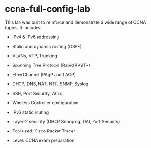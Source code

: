 # ccna-full-config-lab
This lab was built to reinforce and demonstrate a wide range of CCNA topics. It includes:
- IPv4 & IPv6 addressing
- Static and dynamic routing (OSPF)
- VLANs, VTP, Trunking
- Spanning Tree Protocol (Rapid PVST+)
- EtherChannel (PAgP and LACP)
- DHCP, DNS, NAT, NTP, SNMP, Syslog
- SSH, Port Security, ACLs
- Wireless Controller configuration
- IPv6 static routing
- Layer-2 security (DHCP Snooping, DAI, Port Security)

- Tool used: Cisco Packet Tracer
- Level: CCNA exam preparation
